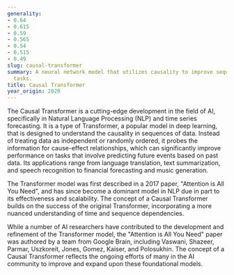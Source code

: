 ```yaml
---
generality:
- 0.64
- 0.615
- 0.59
- 0.565
- 0.54
- 0.515
- 0.49
slug: causal-transformer
summary: A neural network model that utilizes causality to improve sequence prediction
  tasks.
title: Causal Transformer
year_origin: 2020
---
```


The Causal Transformer is a cutting-edge development in the field of AI, specifically in Natural Language Processing (NLP) and time series forecasting. It is a type of Transformer, a popular model in deep learning, that is designed to understand the causality in sequences of data. Instead of treating data as independent or randomly ordered, it probes the information for cause-effect relationships, which can significantly improve performance on tasks that involve predicting future events based on past data. Its applications range from language translation, text summarization, and speech recognition to financial forecasting and music generation.

The Transformer model was first described in a 2017 paper, "Attention is All You Need", and has since become a dominant model in NLP due in part to its effectiveness and scalability. The concept of a Causal Transformer builds on the success of the original Transformer, incorporating a more nuanced understanding of time and sequence dependencies.

While a number of AI researchers have contributed to the development and refinement of the Transformer model, the "Attention is All You Need" paper was authored by a team from Google Brain, including Vaswani, Shazeer, Parmar, Uszkoreit, Jones, Gomez, Kaiser, and Polosukhin. The concept of a Causal Transformer reflects the ongoing efforts of many in the AI community to improve and expand upon these foundational models.